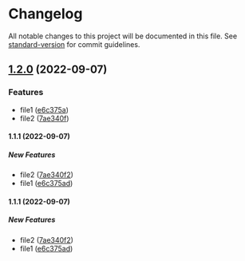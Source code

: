 # Changelog

All notable changes to this project will be documented in this file. See [standard-version](https://github.com/conventional-changelog/standard-version) for commit guidelines.

## [1.2.0](https://github.com/mokkapps/changelog-generator-demo/compare/v1.1.2...v1.2.0) (2022-09-07)


### Features

* file1 ([e6c375a](https://github.com/mokkapps/changelog-generator-demo/commits/e6c375ad1d7daf6e729ed593412cb0b3262bf181))
* file2 ([7ae340f](https://github.com/mokkapps/changelog-generator-demo/commits/7ae340f213a265cfec8ffd80cf1b67fe37831764))

#### 1.1.1 (2022-09-07)

##### New Features

*  file2 ([7ae340f2](https://github.com/swati1989/commitlint/commit/7ae340f213a265cfec8ffd80cf1b67fe37831764))
*  file1 ([e6c375ad](https://github.com/swati1989/commitlint/commit/e6c375ad1d7daf6e729ed593412cb0b3262bf181))

#### 1.1.1 (2022-09-07)

##### New Features

*  file2 ([7ae340f2](https://github.com/swati1989/commitlint/commit/7ae340f213a265cfec8ffd80cf1b67fe37831764))
*  file1 ([e6c375ad](https://github.com/swati1989/commitlint/commit/e6c375ad1d7daf6e729ed593412cb0b3262bf181))
